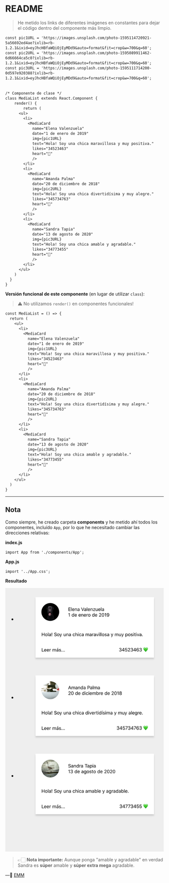 # README

> He metido los links de diferentes imágenes en constantes para dejar el código dentro del componente más limpio.

```JSX
const pic1URL = 'https://images.unsplash.com/photo-1595114720921-5a56692ed4ae?ixlib=rb-1.2.1&ixid=eyJhcHBfaWQiOjEyMDd9&auto=format&fit=crop&w=700&q=60';
const pic2URL = 'https://images.unsplash.com/photo-1595089911462-6d66664ca5c0?ixlib=rb-1.2.1&ixid=eyJhcHBfaWQiOjEyMDd9&auto=format&fit=crop&w=700&q=60';
const pic3URL = 'https://images.unsplash.com/photo-1595111714200-0d597e920388?ixlib=rb-1.2.1&ixid=eyJhcHBfaWQiOjEyMDd9&auto=format&fit=crop&w=700&q=60';


/* Componente de clase */
class MediaList extends React.Component {
	render() {
		return (
      <ul>
        <li>
          <MediaCard 
            name="Elena Valenzuela"
            date="1 de enero de 2019"
            img={pic1URL}
            text="Hola! Soy una chica maravillosa y muy positiva."
            likes="34523463"
            heart="💚"
            />
        </li>
        <li>
          <MediaCard 
            name="Amanda Palma"
            date="20 de diciembre de 2018"
            img={pic2URL}
            text="Hola! Soy una chica divertidísima y muy alegre."
            likes="345734763"
            heart="💚"
            />
        </li>
        <li>
          <MediaCard 
            name="Sandra Tapia"
            date="13 de agosto de 2020"
            img={pic3URL}
            text="Hola! Soy una chica amable y agradable."
            likes="34773455"
            heart="💚"
            />
        </li>
      </ul>
    )
  }
}
```

**Versión funcional de este componente** (en lugar de utilizar `class`):

> ⚠️ No utilizamos `render()` en componentes funcionales!

```JSX
const MediaList = () => {
  return (
    <ul>
      <li>
        <MediaCard 
          name="Elena Valenzuela"
          date="1 de enero de 2019"
          img={pic1URL}
          text="Hola! Soy una chica maravillosa y muy positiva."
          likes="34523463"
          heart="💚"
          />
      </li>
      <li>
        <MediaCard 
          name="Amanda Palma"
          date="20 de diciembre de 2018"
          img={pic2URL}
          text="Hola! Soy una chica divertidísima y muy alegre."
          likes="345734763"
          heart="💚"
          />
      </li>
      <li>
        <MediaCard 
          name="Sandra Tapia"
          date="13 de agosto de 2020"
          img={pic3URL}
          text="Hola! Soy una chica amable y agradable."
          likes="34773455"
          heart="💚"
          />
      </li>
    </ul>
  )
}
```

---

## Nota

Como siempre, he creado carpeta **components** y he metido ahí todos los componentes, incluído `App`, por lo que he necesitado cambiar las direcciones relativas:

**index.js**

```JSX
import App from './components/App';
```

**App.js**

```JSX
import '../App.css';
```

**Resultado**

![image-20200719203355604](./image-20200719203355604.png)

> 👉🏻 **Nota importante:** Aunque ponga "amable y agradable" en verdad Sandra es **súper** amable y **súper extra mega** agradable.

—🦊 [EMM](https://github.com/elemarmar)

